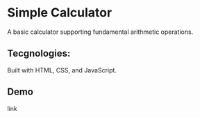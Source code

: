 # Simple Calculator
A basic calculator supporting fundamental arithmetic operations.

## Tecgnologies:
Built with HTML, CSS, and JavaScript.

## Demo
link
